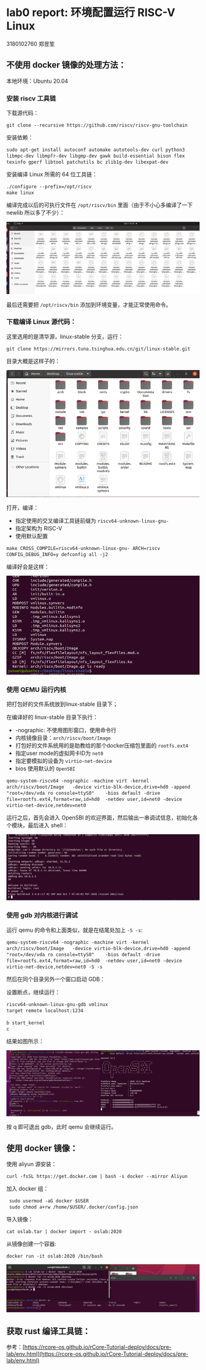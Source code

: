 # lab0 report: 环境配置运行 RISC-V Linux 

3180102760 郑昱笙

## 不使用 docker 镜像的处理方法：

本地环境：Ubuntu 20.04

### 安装 riscv 工具链

下载源代码：

```
git clone --recursive https://github.com/riscv/riscv-gnu-toolchain
```

安装依赖：

```
sudo apt-get install autoconf automake autotools-dev curl python3 libmpc-dev libmpfr-dev libgmp-dev gawk build-essential bison flex texinfo gperf libtool patchutils bc zlib1g-dev libexpat-dev
```

安装编译 Linux 所需的 64 位工具链：

```
./configure --prefix=/opt/riscv
make linux
```

编译完成以后的可执行文件在 `/opt/riscv/bin` 里面（由于不小心多编译了一下 newlib 所以多了不少）：

![img](imgs/riscv.png)

最后还需要把 `/opt/riscv/bin` 添加到环境变量，才能正常使用命令。

### 下载编译 Linux 源代码：

这里选用的是清华源，linux-stable 分支，运行：

```
git clone https://mirrors.tuna.tsinghua.edu.cn/git/linux-stable.git
```

目录大概是这样子的：

![img](imgs/linuxIndex.png)

打开，编译：

- 指定使用的交叉编译工具链前缀为 `riscv64-unknown-linux-gnu-`
- 指定架构为 RISC-V
- 使用默认配置

```
make CROSS_COMPILE=riscv64-unknown-linux-gnu- ARCH=riscv CONFIG_DEBUG_INFO=y defconfig all -j2
```

编译好会是这样：

![img](imgs/compile.png)

### 使用 QEMU 运行内核

把打包好的文件系统放到linux-stable 目录下；

在编译好的 linux-stable 目录下执行：

- -nographic: 不使用图形窗口，使用命令行
- 内核镜像目录：`arch/riscv/boot/Image`
- 打包好的文件系统用的是助教给的那个docker压缩包里面的 `rootfs.ext4`
- 指定user mode的虚拟网卡ID为 `net0`
- 指定要模拟的设备为 `virtio-net-device`
- bios 使用默认的 `OpenSBI` 

```
qemu-system-riscv64 -nographic -machine virt -kernel arch/riscv/boot/Image   -device virtio-blk-device,drive=hd0 -append "root=/dev/vda ro console=ttyS0"    -bios default -drive file=rootfs.ext4,format=raw,id=hd0  -netdev user,id=net0 -device virtio-net-device,netdev=net0
```

运行之后，首先会进入 OpenSBI 的欢迎界面，然后输出一串调试信息，初始化各个模块，最后进入 shell：

![img](imgs/enter.png)

### 使用 gdb 对内核进行调试

运行 qemu 的命令和上面类似，就是在结尾处加上 `-S -s`:

```
qemu-system-riscv64 -nographic -machine virt -kernel arch/riscv/boot/Image   -device virtio-blk-device,drive=hd0 -append "root=/dev/vda ro console=ttyS0"    -bios default -drive file=rootfs.ext4,format=raw,id=hd0  -netdev user,id=net0 -device virtio-net-device,netdev=net0 -S -s
```

然后在同个目录另外一个窗口启动 GDB：

设置断点，继续运行：

```
riscv64-unknown-linux-gnu-gdb vmlinux
target remote localhost:1234

b start_kernel
c
```

结果如图所示：

![img](imgs/gdb.png)

按 q 即可退出 gdb，此时 qemu 会继续运行。

## 使用 docker 镜像：

使用 aliyun 源安装：

```
curl -fsSL https://get.docker.com | bash -s docker --mirror Aliyun
```

加入 docker 组：

```
 sudo usermod -aG docker $USER
 sudo chmod a+rw /home/$USER/.docker/config.json
```

导入镜像：

```
cat oslab.tar | docker import - oslab:2020
```

从镜像创建一个容器:

```
docker run -it oslab:2020 /bin/bash
```

![img](imgs/docker.png)

## 获取 rust 编译工具链：

参考：[https://rcore-os.github.io/rCore-Tutorial-deploy/docs/pre-lab/env.html](https://rcore-os.github.io/rCore-Tutorial-deploy/docs/pre-lab/env.html)